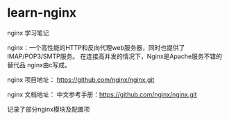# learn-nginx
nginx 学习笔记

nginx：一个高性能的HTTP和反向代理web服务器，同时也提供了IMAP/POP3/SMTP服务。
在连接高并发的情况下，Nginx是Apache服务不错的替代品
nginx由c写成。

nginx 项目地址：
https://github.com/nginx/nginx.git

nginx 文档地址：
中文参考手册：https://github.com/nginx/nginx.git

记录了部分nginx模块及配置项